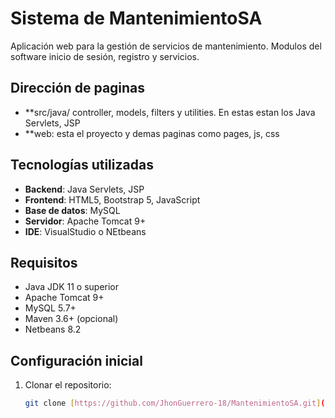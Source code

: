 # Sistema de MantenimientoSA

Aplicación web para la gestión de servicios de mantenimiento.
Modulos del software inicio de sesión, registro y servicios.

## Dirección de paginas
- **src/java/ controller, models, filters y utilities. En estas estan los Java Servlets, JSP
- **web: esta el proyecto y demas paginas como pages, js, css

## Tecnologías utilizadas
- **Backend**: Java Servlets, JSP
- **Frontend**: HTML5, Bootstrap 5, JavaScript
- **Base de datos**: MySQL
- **Servidor**: Apache Tomcat 9+
- **IDE**: VisualStudio o NEtbeans

##  Requisitos
- Java JDK 11 o superior
- Apache Tomcat 9+
- MySQL 5.7+
- Maven 3.6+ (opcional)
- Netbeans 8.2

## Configuración inicial
1. Clonar el repositorio:
   ```bash
   git clone [https://github.com/JhonGuerrero-18/MantenimientoSA.git](https://github.com/JhonGuerrero-18/MantenimientoSA.git)
